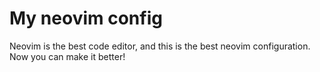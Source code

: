 # My neovim config
Neovim is the best code editor, and this is the best neovim configuration.
Now you can make it better!



